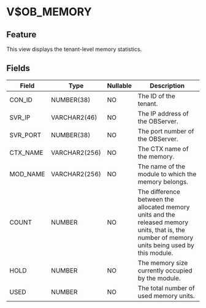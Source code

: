V$OB_MEMORY
================================

Feature
---------------------------

This view displays the tenant-level memory statistics.

Fields
-----------------------------

| **Field** | **Type** | **Nullable** | **Description** |
|-------------|---------------|----------------|-------------------------------------|
| CON_ID | NUMBER(38) | NO | The ID of the tenant. |
| SVR_IP | VARCHAR2(46) | NO | The IP address of the OBServer. |
| SVR_PORT | NUMBER(38) | NO | The port number of the OBServer. |
| CTX_NAME | VARCHAR2(256) | NO | The CTX name of the memory. |
| MOD_NAME | VARCHAR2(256) | NO | The name of the module to which the memory belongs. |
| COUNT | NUMBER | NO | The difference between the allocated memory units and the released memory units, that is, the number of memory units being used by this module. |
| HOLD | NUMBER | NO | The memory size currently occupied by the module. |
| USED | NUMBER | NO | The total number of used memory units. |

